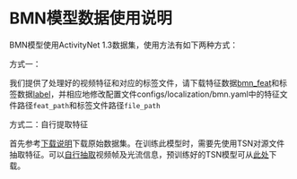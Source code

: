 # BMN模型数据使用说明

BMN模型使用ActivityNet 1.3数据集，使用方法有如下两种方式：

方式一：

我们提供了处理好的视频特征和对应的标签文件，请下载特征数据[bmn\_feat](https://paddlemodels.bj.bcebos.com/video_detection/bmn_feat.tar.gz)和标签数据[label](https://paddlemodels.bj.bcebos.com/video_detection/activitynet_1.3_annotations.json)，并相应地修改配置文件configs/localization/bmn.yaml中的特征文件路径`feat_path`和标签文件路径`file_path`

方式二：自行提取特征

首先参考[下载说明](https://github.com/activitynet/ActivityNet/tree/master/Crawler)下载原始数据集。在训练此模型时，需要先使用TSN对源文件抽取特征。可以[自行抽取](https://github.com/yjxiong/temporal-segment-networks)视频帧及光流信息，预训练好的TSN模型可从[此处](https://github.com/yjxiong/anet2016-cuhk)下载。

